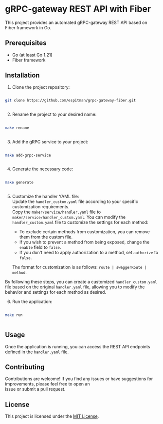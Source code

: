 
# gRPC-gateway REST API with Fiber

This project provides an automated gRPC-gateway REST API based on Fiber framework in Go.

## Prerequisites

- Go (at least Go 1.21)
- Fiber framework

## Installation

1. Clone the project repository:

```bash  
  
git clone https://github.com/espitman/grpc-gateway-fiber.git  
  
```  

2. Rename the project to your desired name:

```bash  
  
make rename  
  
```  

3. Add the gRPC service to your project:

```bash  
  
make add-grpc-service  
  
```  

4. Generate the necessary code:

```bash  
  
make generate  
  
```  


5. Customize the handler YAML file:  
   Update the `handler_custom.yaml` file according to your specific customization requirements.  
   Copy the `maker/service/handler.yaml` file to `maker/service/handler_custom.yaml`. You can modify the `handler_custom.yaml` file to customize the settings for each method:

    - To exclude certain methods from customization, you can remove them from the custom file.
    - If you wish to prevent a method from being exposed, change the `enable` field to `false`.
    - If you don't need to apply authorization to a method, set `authorize` to `false`.

   The format for customization is as follows: ```route | swaggerRoute | method```.

By following these steps, you can create a customized `handler_custom.yaml` file based on the original `handler.yaml` file, allowing you to modify the behavior and settings for each method as desired.

6. Run the application:

```bash  
  
make run  
  
```  

## Usage

Once the application is running, you can access the REST API endpoints defined in the `handler.yaml` file.

## Contributing

Contributions are welcome! If you find any issues or have suggestions for improvements, please feel free to open an  
issue or submit a pull request.

## License

This project is licensed under the [MIT  License](LICENSE).